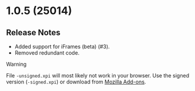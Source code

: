 # 1.0.5 (25014)

## Release Notes

- Added support for iFrames (beta) (#3).
- Removed redundant code.

> [!WARNING]
> File `-unsigned.xpi` will most likely not work in your browser. Use the signed version (`-signed.xpi`) or download from [Mozilla Add-ons](https://addons.mozilla.org/firefox/addon/redirecttube/).
